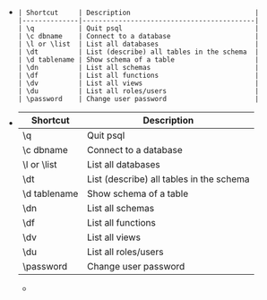 - ```
  | Shortcut     | Description                               |
  |--------------|-------------------------------------------|
  | \q           | Quit psql                                 |
  | \c dbname    | Connect to a database                     |
  | \l or \list  | List all databases                        |
  | \dt          | List (describe) all tables in the schema  |
  | \d tablename | Show schema of a table                    |
  | \dn          | List all schemas                          |
  | \df          | List all functions                        |
  | \dv          | List all views                            |
  | \du          | List all roles/users                      |
  | \password    | Change user password                      |
  
  ```
- | Shortcut     | Description                               |
  |--------------|-------------------------------------------|
  |  \q           | Quit psql                                 |
  |  \c dbname    | Connect to a database                     |
  |  \l or \list  | List all databases                        |
  |  \dt          | List (describe) all tables in the schema  |
  |  \d tablename | Show schema of a table                    |
  |  \dn          | List all schemas                          |
  |  \df          | List all functions                        |
  |  \dv          | List all views                            |
  |  \du          | List all roles/users                      |
  |  \password    | Change user password                      |
	-